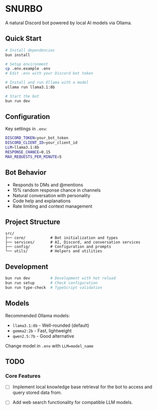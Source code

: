 # SNURBO

A natural Discord bot powered by local AI models via Ollama.

## Quick Start

```bash
# Install dependencies
bun install

# Setup environment
cp .env.example .env
# Edit .env with your Discord bot token

# Install and run Ollama with a model
ollama run llama3.1:8b

# Start the bot
bun run dev
```

## Configuration

Key settings in `.env`:

```bash
DISCORD_TOKEN=your_bot_token
DISCORD_CLIENT_ID=your_client_id
LLM=llama3.1:8b
RESPONSE_CHANCE=0.15
MAX_REQUESTS_PER_MINUTE=5
```

## Bot Behavior

- Responds to DMs and @mentions
- 15% random response chance in channels
- Natural conversation with personality
- Code help and explanations
- Rate limiting and context management

## Project Structure

```
src/
├── core/           # Bot initialization and types
├── services/       # AI, Discord, and conversation services
├── config/         # Configuration and prompts
└── utils/          # Helpers and utilities
```

## Development

```bash
bun run dev         # Development with hot reload
bun run setup       # Check configuration
bun run type-check  # TypeScript validation
```

## Models

Recommended Ollama models:
- `llama3.1:8b` - Well-rounded (default)
- `gemma2:2b` - Fast, lightweight
- `qwen2.5:7b` - Good alternative

Change model in `.env` with `LLM=model_name`

## TODO

### Core Features
- [ ] Implement local knowledge base retrieval for the bot to access and query stored data from.
- [ ] Add web search functionality for compatible LLM models.

